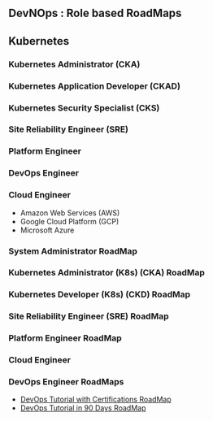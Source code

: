 ## DevNOps : Role based RoadMaps

## Kubernetes
### Kubernetes Administrator (CKA)
### Kubernetes Application Developer (CKAD)
### Kubernetes Security Specialist (CKS)

### Site Reliability Engineer (SRE)

### Platform Engineer
### DevOps Engineer
### Cloud Engineer
- Amazon Web Services (AWS)
- Google Cloud Platform (GCP)
- Microsoft Azure

### System Administrator RoadMap

### Kubernetes Administrator (K8s) (CKA) RoadMap

### Kubernetes Developer (K8s) (CKD) RoadMap

### Site Reliability Engineer (SRE) RoadMap

### Platform Engineer RoadMap

### Cloud Engineer

### DevOps Engineer RoadMaps
- [DevOps Tutorial with Certifications RoadMap](./Certifications/)
- [DevOps Tutorial in 90 Days RoadMap ](./90Days/)